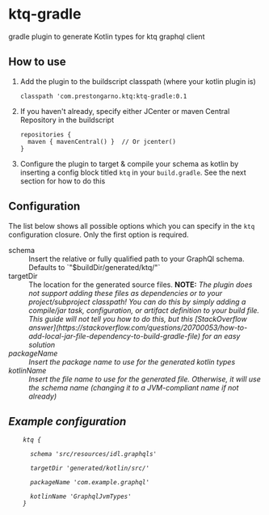 # ktq-gradle
gradle plugin to generate Kotlin types for ktq graphql client

## How to use

1. Add the plugin to the buildscript classpath (where your kotlin plugin is)

    `classpath 'com.prestongarno.ktq:ktq-gradle:0.1`
2. If you haven't already, specify either JCenter or maven Central Repository in the buildscript

       repositories {
         maven { mavenCentral() }  // Or jcenter()
       }
       
3. Configure the plugin to target & compile your schema as kotlin by inserting a config block titled `ktq` in your `build.gradle`.
See the next section for how to do this


## Configuration

The list below shows all possible options which you can specify in the `ktq` configuration closure. Only the first option is required.

<dl>
  <dt>schema</dt>
  <dd>Insert the relative or fully qualified path to your GraphQl schema. Defaults to `"$buildDir/generated/ktq/"`</dd>

  <dt>targetDir</dt>
  <dd>The location for the generated source files. <b>NOTE:</b> <i>The plugin does not support adding these files as dependencies or to your
  project/subproject classpath!</b>  You can do this by simply adding a compile/jar task, configuration, or artifact definition to
  your build file. This guide will not tell you how to do this, but this [StackOverflow answer](https://stackoverflow.com/questions/20700053/how-to-add-local-jar-file-dependency-to-build-gradle-file) for an easy solution</dd>

  <dt>packageName</dt>
  <dd>Insert the package name to use for the generated kotlin types</dd>
  
  <dt>kotlinName</dt>
  <dd>Insert the file name to use for the generated file. Otherwise, it will use the schema name (changing it to a JVM-compliant name if not already)</dd>
</dl>

## Example configuration

        ktq {
        
          schema 'src/resources/idl.graphqls'
          
          targetDir 'generated/kotlin/src/'
          
          packageName 'com.example.graphql'
          
          kotlinName 'GraphqlJvmTypes'
        }
